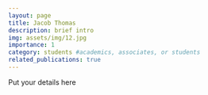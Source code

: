 ```yaml
---
layout: page
title: Jacob Thomas
description: brief intro
img: assets/img/12.jpg
importance: 1
category: students #academics, associates, or students
related_publications: true
---
```


Put your details here
